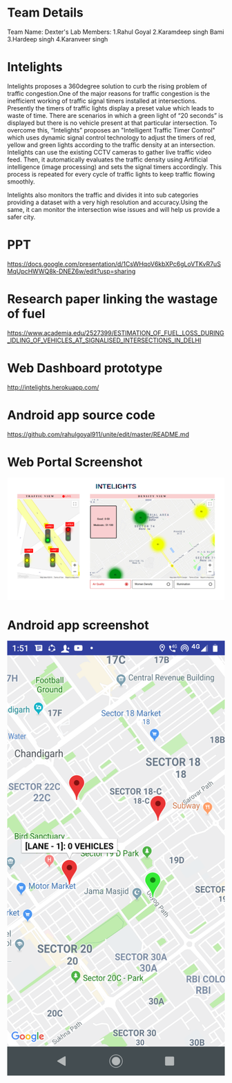 # Team Details
Team Name: Dexter's Lab
Members:
1.Rahul Goyal
2.Karamdeep singh Bami
3.Hardeep singh
4.Karanveer singh


# Intelights
Intelights proposes a 360degree solution to curb the rising problem of traffic congestion.One of the major reasons for traffic congestion is the inefficient working of traffic signal timers installed at intersections. Presently the timers of traffic lights display a preset value which leads to waste of time. There are scenarios in which a green light of “20 seconds” is displayed but there is no vehicle present at that particular intersection. To overcome this, “Intelights” proposes an "Intelligent Traffic Timer Control" which uses dynamic signal control technology to adjust the timers of red, yellow and green lights according to the traffic density at an intersection. Intelights can use the existing CCTV cameras to gather live traffic video feed. Then, it automatically evaluates the traffic density using Artificial intelligence (image processing) and sets the signal timers accordingly. This process is repeated for every cycle of traffic lights to keep traffic flowing smoothly.

Intelights also monitors the traffic and divides it into sub categories providing a dataset with a very high resolution and accuracy.Using the same, it can monitor the intersection wise issues and will help us provide a safer city.

# PPT
https://docs.google.com/presentation/d/1CsWHqoV6kbXPc6gLoVTKvR7uSMqUpcHWWQ8k-DNEZ6w/edit?usp=sharing

# Research paper linking the wastage of fuel
https://www.academia.edu/2527399/ESTIMATION_OF_FUEL_LOSS_DURING_IDLING_OF_VEHICLES_AT_SIGNALISED_INTERSECTIONS_IN_DELHI

# Web Dashboard prototype
http://intelights.herokuapp.com/


# Android app source code
https://github.com/rahulgoyal911/unite/edit/master/README.md

# Web Portal Screenshot
![Android](portal.png)

# Android app screenshot
![Android](screenshot.png)




